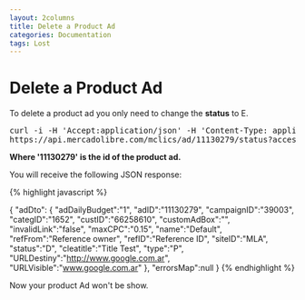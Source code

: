 ```yaml
---
layout: 2columns
title: Delete a Product Ad 
categories: Documentation
tags: Lost
---
```


# Delete a Product Ad
To delete a product ad you only need to change the **status** to E.

<pre class="terminal">
curl -i -H 'Accept:application/json' -H 'Content-Type: application/json' -X PUT -d 'E'
https://api.mercadolibre.com/mclics/ad/11130279/status?access_token=$ACCESS_TOKEN  
</pre>

**Where '11130279' is the id of the product ad.**

You will receive the following JSON response:

{% highlight javascript %}

{
	"adDto":
	{
		"adDailyBudget":"1",
		"adID":"11130279",
		"campaignID":"39003",
		"categID":"1652",
		"custID":"66258610",
		"customAdBox":"",
		"invalidLink":"false",
		"maxCPC":"0.15",
		"name":"Default",
		"refFrom":"Reference owner",
		"refID":"Reference ID",
		"siteID":"MLA",
		"status":"D",
		"cleatitle":"Title Test",
		"type":"P",
		"URLDestiny":"http://www.google.com.ar",
		"URLVisible":"www.google.com.ar"
	},
	"errorsMap":null
}
{% endhighlight %}

Now your product Ad won't be show.
